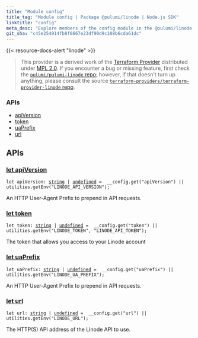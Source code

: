 ```yaml
---
title: "Module config"
title_tag: "Module config | Package @pulumi/linode | Node.js SDK"
linktitle: "config"
meta_desc: "Explore members of the config module in the @pulumi/linode package."
git_sha: "c45e254914fb8f0667e23df90d9c108b6cda61dc"
---
```


<!-- WARNING: this page was generated by a tool. Do not edit it by hand. -->
<!-- To change it, please see https://github.com/pulumi/docs/tree/master/tools/tscdocgen. -->

{{< resource-docs-alert "linode" >}}


> This provider is a derived work of the [Terraform Provider](https://github.com/terraform-providers/terraform-provider-linode)
> distributed under [MPL 2.0](https://www.mozilla.org/en-US/MPL/2.0/). If you encounter a bug or missing feature,
> first check the [`pulumi/pulumi-linode` repo](https://github.com/pulumi/pulumi-linode/issues); however, if that doesn't turn up anything,
> please consult the source [`terraform-providers/terraform-provider-linode` repo](https://github.com/terraform-providers/terraform-provider-linode/issues).







<h3>APIs</h3>
<ul class="api">
    <li><a href="#apiVersion"><span class="symbol api"></span>apiVersion</a></li>
    <li><a href="#token"><span class="symbol api"></span>token</a></li>
    <li><a href="#uaPrefix"><span class="symbol api"></span>uaPrefix</a></li>
    <li><a href="#url"><span class="symbol api"></span>url</a></li>
</ul>




<h2 id="apis">APIs</h2>
<h3 class="pdoc-module-header" id="apiVersion" data-link-title="apiVersion">
    <a href="https://github.com/pulumi/pulumi-linode/blob/c45e254914fb8f0667e23df90d9c108b6cda61dc/sdk/nodejs/config/vars.ts#L12">
        let <strong>apiVersion</strong>
    </a>
</h3>

<pre class="highlight"><code><span class='kd'>let</span> apiVersion: <span class='kd'><a href='https://developer.mozilla.org/en-US/docs/Web/JavaScript/Reference/Global_Objects/String'>string</a></span> | <span class='kd'><a href='https://developer.mozilla.org/en-US/docs/Web/JavaScript/Reference/Global_Objects/undefined'>undefined</a></span> = <span class='s2'> __config.get(&#34;apiVersion&#34;) || utilities.getEnv(&#34;LINODE_API_VERSION&#34;)</span>;</code></pre>

An HTTP User-Agent Prefix to prepend in API requests.

<h3 class="pdoc-module-header" id="token" data-link-title="token">
    <a href="https://github.com/pulumi/pulumi-linode/blob/c45e254914fb8f0667e23df90d9c108b6cda61dc/sdk/nodejs/config/vars.ts#L16">
        let <strong>token</strong>
    </a>
</h3>

<pre class="highlight"><code><span class='kd'>let</span> token: <span class='kd'><a href='https://developer.mozilla.org/en-US/docs/Web/JavaScript/Reference/Global_Objects/String'>string</a></span> | <span class='kd'><a href='https://developer.mozilla.org/en-US/docs/Web/JavaScript/Reference/Global_Objects/undefined'>undefined</a></span> = <span class='s2'> __config.get(&#34;token&#34;) || utilities.getEnv(&#34;LINODE_TOKEN&#34;, &#34;LINODE_API_TOKEN&#34;)</span>;</code></pre>

The token that allows you access to your Linode account

<h3 class="pdoc-module-header" id="uaPrefix" data-link-title="uaPrefix">
    <a href="https://github.com/pulumi/pulumi-linode/blob/c45e254914fb8f0667e23df90d9c108b6cda61dc/sdk/nodejs/config/vars.ts#L20">
        let <strong>uaPrefix</strong>
    </a>
</h3>

<pre class="highlight"><code><span class='kd'>let</span> uaPrefix: <span class='kd'><a href='https://developer.mozilla.org/en-US/docs/Web/JavaScript/Reference/Global_Objects/String'>string</a></span> | <span class='kd'><a href='https://developer.mozilla.org/en-US/docs/Web/JavaScript/Reference/Global_Objects/undefined'>undefined</a></span> = <span class='s2'> __config.get(&#34;uaPrefix&#34;) || utilities.getEnv(&#34;LINODE_UA_PREFIX&#34;)</span>;</code></pre>

An HTTP User-Agent Prefix to prepend in API requests.

<h3 class="pdoc-module-header" id="url" data-link-title="url">
    <a href="https://github.com/pulumi/pulumi-linode/blob/c45e254914fb8f0667e23df90d9c108b6cda61dc/sdk/nodejs/config/vars.ts#L24">
        let <strong>url</strong>
    </a>
</h3>

<pre class="highlight"><code><span class='kd'>let</span> url: <span class='kd'><a href='https://developer.mozilla.org/en-US/docs/Web/JavaScript/Reference/Global_Objects/String'>string</a></span> | <span class='kd'><a href='https://developer.mozilla.org/en-US/docs/Web/JavaScript/Reference/Global_Objects/undefined'>undefined</a></span> = <span class='s2'> __config.get(&#34;url&#34;) || utilities.getEnv(&#34;LINODE_URL&#34;)</span>;</code></pre>

The HTTP(S) API address of the Linode API to use.


